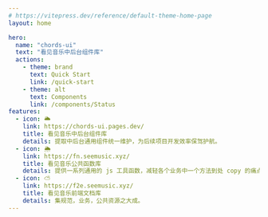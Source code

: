```yaml
---
# https://vitepress.dev/reference/default-theme-home-page
layout: home

hero:
  name: "chords-ui"
  text: "看见音乐中后台组件库"
  actions:
    - theme: brand
      text: Quick Start
      link: /quick-start
    - theme: alt
      text: Components
      link: /components/Status
features:
  - icon: 🌥️
    link: https://chords-ui.pages.dev/
    title: 看见音乐中后台组件库
    details: 提取中后台通用组件统一维护，为后续项目开发效率保驾护航。
  - icon: 🌦️
    link: https://fn.seemusic.xyz/
    title: 看见音乐公共函数库
    details: 提供一系列通用的 js 工具函数，减轻各个业务中一个方法到处 copy 的痛点。
  - icon: ⛅
    link: https://f2e.seemusic.xyz/
    title: 看见音乐前端文档库
    details: 集规范，业务，公共资源之大成。
---
```


